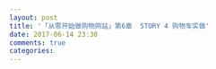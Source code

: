 ```yaml
---
layout: post
title: '「从零开始做购物网站」第6章  STORY 4 购物车实做'
date: 2017-06-14 23:30
comments: true
categories: 
---
```


